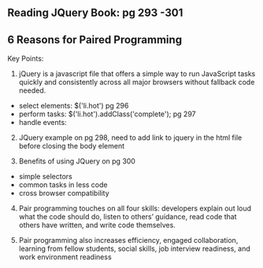 <h2>Reading JQuery Book: pg 293 -301</h2>
  <h2>6 Reasons for Paired Programming</h2>

Key Points:
1. jQuery is a javascript file that offers a simple way to run JavaScript tasks quickly and consistently across all major browsers without fallback code needed.
- select elements: $('li.hot') pg 296
- perform tasks: $('li.hot').addClass('complete'); pg 297
- handle events: 

2. JQuery example on pg 298, need to add link to jquery in the html file before closing the body element

3. Benefits of using JQuery on pg 300
- simple selectors
- common tasks in less code
- cross browser compatibility

4. Pair programming touches on all four skills: developers explain out loud what the code should do, listen to others’ guidance, read code that others have written, and write code themselves.

5. Pair programming also increases efficiency, engaged collaboration, learning from fellow students, social skills, job interview readiness, and work environment readiness
